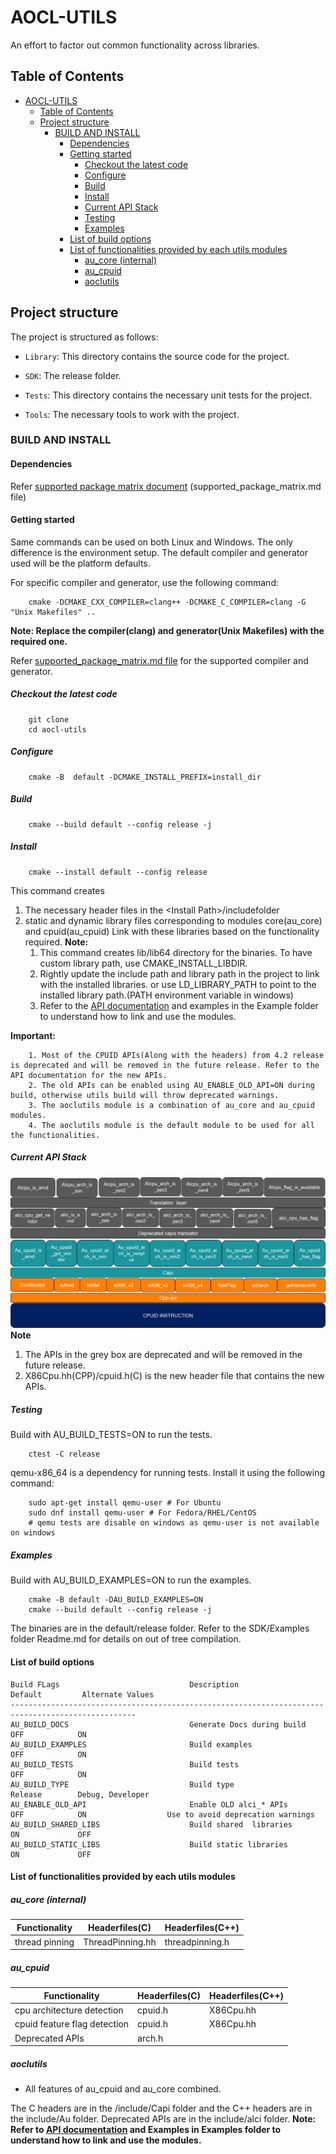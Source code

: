 # AOCL-UTILS

  An effort to factor out common functionality across libraries.

## Table of Contents

- [AOCL-UTILS](#aocl-utils)
  - [Table of Contents](#table-of-contents)
  - [Project structure](#project-structure)
    - [BUILD AND INSTALL](#build-and-install)
      - [Dependencies](#dependencies)
      - [Getting started](#getting-started)
        - [Checkout the latest code](#checkout-the-latest-code)
        - [Configure](#configure)
        - [Build](#build)
        - [Install](#install)
        - [Current API Stack](#current-api-stack)
        - [Testing](#testing)
        - [Examples](#examples)
      - [List of build options](#list-of-build-options)
      - [List of functionalities provided by each utils modules](#list-of-functionalities-provided-by-each-utils-modules)
        - [au\_core (internal)](#au_core-internal)
        - [au\_cpuid](#au_cpuid)
        - [aoclutils](#aoclutils)

## Project structure

The project is structured as follows:

- `Library`: This directory contains the source code for the project.

- `SDK`: The release folder.

- `Tests`: This directory contains the necessary unit tests for the project.

- `Tools`: The necessary tools to work with the project.

### BUILD AND INSTALL

#### Dependencies

Refer [supported package matrix document](https://github.amd.com/pages/AOCL/aocl-utils/utils/support_matrix/index.html)
(supported_package_matrix.md file)

#### Getting started

Same commands can be used on both Linux and Windows. The only difference is the environment setup. The default compiler and generator used will be  the platform defaults.

For specific compiler and generator, use the following command:

```console
    cmake -DCMAKE_CXX_COMPILER=clang++ -DCMAKE_C_COMPILER=clang -G "Unix Makefiles" ..
```

**Note: Replace the compiler(clang) and generator(Unix Makefiles) with the required one.**

Refer [supported_package_matrix.md file](./supported_package_matrix.md) for the supported compiler and generator.

##### Checkout the latest code

```console
    git clone
    cd aocl-utils
```

##### Configure

```console
    cmake -B  default -DCMAKE_INSTALL_PREFIX=install_dir
```

##### Build

```console
    cmake --build default --config release -j
```

##### Install

```console
    cmake --install default --config release
```

This command creates

1. The necessary header files in the \<Install Path\>/includefolder
2. static and dynamic library files corresponding to modules core(au_core) and cpuid(au_cpuid)
    Link with these libraries based on the functionality required.
**Note:**
   1. This command creates lib/lib64 directory for the binaries. To have custom library path, use CMAKE_INSTALL_LIBDIR.
   2. Rightly update the include path and library path in the project to link with the installed libraries. or use LD_LIBRARY_PATH to point to the installed library path.(PATH environment variable in windows)
   3. Refer to the [API documentation](https://github.amd.com/pages/AOCL/aocl-utils/index.html) and examples in the Example folder to understand how to link and use the modules.


**Important:**

```console
    1. Most of the CPUID APIs(Along with the headers) from 4.2 release is deprecated and will be removed in the future release. Refer to the API documentation for the new APIs.
    2. The old APIs can be enabled using AU_ENABLE_OLD_API=ON during build, otherwise utils build will throw deprecated warnings.
    3. The aoclutils module is a combination of au_core and au_cpuid modules.
    4. The aoclutils module is the default module to be used for all the functionalities.
```

##### Current API Stack

![alt text](CPUID_API_STACK.png "Current Cpuid API stack")
**Note**

1. The APIs in the grey box are deprecated and will be removed in the future release.
2. X86Cpu.hh(CPP)/cpuid.h(C) is the new header file that contains the new APIs.

##### Testing

Build with AU_BUILD_TESTS=ON to run the tests.

```console
    ctest -C release
```

qemu-x86_64 is a dependency for running tests. Install it using the following command:

```console
    sudo apt-get install qemu-user # For Ubuntu
    sudo dnf install qemu-user # For Fedora/RHEL/CentOS
    # qemu tests are disable on windows as qemu-user is not available on windows
```

##### Examples

Build with AU_BUILD_EXAMPLES=ON to run the examples.

```console
    cmake -B default -DAU_BUILD_EXAMPLES=ON
    cmake --build default --config release -j
```

The binaries are in the default/release folder. Refer to the SDK/Examples folder Readme.md for details on out of tree compilation.

#### List of build options

```console
Build FLags                             Description                  Default         Alternate Values
--------------------------------------------------------------------------------------------------
AU_BUILD_DOCS                           Generate Docs during build   OFF            ON
AU_BUILD_EXAMPLES                       Build examples               OFF            ON
AU_BUILD_TESTS                          Build tests                  OFF            ON
AU_BUILD_TYPE                           Build type                   Release        Debug, Developer
AU_ENABLE_OLD_API                       Enable OLD alci_* APIs       OFF            ON                  Use to avoid deprecation warnings
AU_BUILD_SHARED_LIBS                    Build shared  libraries      ON             OFF
AU_BUILD_STATIC_LIBS                    Build static libraries       ON             OFF
```

#### List of functionalities provided by each utils modules

##### au_core (internal)

| Functionality | Headerfiles(C)   | Headerfiles(C++) |
| ------------- | --------------   | ---------------- |
| thread pinning| ThreadPinning.hh | threadpinning.h |

##### au_cpuid

| Functionality | Headerfiles(C)   | Headerfiles(C++) |
| ------------- | --------------   | ---------------- |
| cpu architecture detection | cpuid.h | X86Cpu.hh |
| cpuid feature flag detection | cpuid.h | X86Cpu.hh |
|  Deprecated APIs | arch.h |  |cpu.hh|
##### aoclutils

- All features of au_cpuid and au_core combined.

The C headers are in the <installpath>/include/Capi folder and the C++ headers are in the include/Au folder.
Deprecated APIs are in the include/alci folder.
**Note: Refer to [API documentation](https://github.amd.com/pages/AOCL/aocl-utils/index.html) and Examples in Examples folder to understand how to link and use the modules.**
